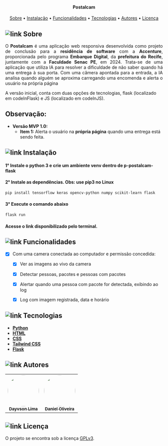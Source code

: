 <h4 align="center"> 
	Postalcam
</h4>

<p align="center">
 <a href="#-Sobre">Sobre</a> •
 <a href="#-Instalação">Instalação</a> •
 <a href="#-Funcionalidades">Funcionalidades</a> •
 <a href="#-Tecnologias">Tecnologias</a> • 
 <a href="#-Autores">Autores</a> • 
 <a href="#-Licença">Licença</a>
</p>


## ![link](https://github.com/dayvsonlsantos/p-mostra-dados/assets/102249811/16d7c222-81dd-46e5-bb01-94eb7057d0f3) Sobre

<p align=justify>O <b>Postalcam</b> é uma aplicação web responsiva desenvolvida como projeto de conclusão para a <b>residência de software</b> com a <b>Accenture</b>, proporcionada pelo programa <b>Embarque Digital</b>, da <b>prefeitura do Recife</b>, juntamente com a <b>Faculdade Senac PE</b>, em 2024. Trata-se de uma aplicação que utiliza IA para resolver a dificuldade de não saber quando há uma entrega à sua porta. Com uma câmera apontada para a entrada, a IA analisa quando alguém se aproxima carregando uma encomenda e alerta o usuário na própria página </p>

<p>A versão inicial, conta com duas opções de tecnologias, flask (localizado em codeInFlask) e JS (localizado em codeInJS).</p>

## Observação:

- **Versão MVP 1.0:**
    - **Item 1:** Alerta o usuário na <b>própria página</b> quando uma entrega está sendo feita.


## ![link](https://github.com/dayvsonlsantos/p-mostra-dados/assets/102249811/16d7c222-81dd-46e5-bb01-94eb7057d0f3) Instalação

#### 1° Instale o python 3 e crie um ambiente venv dentro de p-postalcam-flask

#### 2° Instale as dependências. Obs: use pip3 no Linux
```bash
pip install tensorflow keras opencv-python numpy scikit-learn flask
```

#### 3° Execute o comando abaixo
```bash
flask run
```
#### Acesse o link disponibilizado pelo terminal.


## ![link](https://github.com/dayvsonlsantos/p-mostra-dados/assets/102249811/16d7c222-81dd-46e5-bb01-94eb7057d0f3) Funcionalidades

- [x] Com uma camera conectada ao computador e permissão concedida:
	  
   - [x] Ver as imagens ao vivo da camera
   - [x] Detectar pessoas, pacotes e pessoas com pacotes
   - [x] Alertar quando uma pessoa com pacote for detectada, exibindo ao log
   - [x] Log com imagem registrada, data e horário



## ![link](https://github.com/dayvsonlsantos/p-mostra-dados/assets/102249811/16d7c222-81dd-46e5-bb01-94eb7057d0f3) Tecnologias

-   **[Python](https://www.python.org/)**
-   **[HTML](https://developer.mozilla.org/pt-BR/docs/Web/HTML)**
-   **[CSS](https://developer.mozilla.org/pt-BR/docs/Web/CSS)**
-   **[Tailwind CSS](https://tailwindcss.com/)**
-   **[Flask](https://flask.palletsprojects.com/en/3.0.x/)**

## ![link](https://github.com/dayvsonlsantos/p-mostra-dados/assets/102249811/16d7c222-81dd-46e5-bb01-94eb7057d0f3) Autores

<table>
  <tr>
    <td align="center">
      <a href="https://github.com/dayvsonlsantos">
        <img alt="" style="border-radius: 50%;" src="https://avatars.githubusercontent.com/u/102249811?s=400&u=2843e9ff654eb5587f9e6ad6b873fed0b1c0df77&v=4" width="100px;" alt=""/>
        <br />
        <sub><b>Dayvson Lima</b></sub>
   </td>
   
   <td align="center">
      <a href="#">
        <img alt="" style="border-radius: 50%;" src="https://github.com/dayvsonlsantos/p-near-hospital/assets/102249811/a01154cd-50fb-4cad-96e9-c74a1276586b" width="100px;" alt=""/>
        <br />
        <sub><b>Daniel Oliveira</b></sub>
   </td>
   
 </tr>
   
</table>


## ![link](https://github.com/dayvsonlsantos/p-mostra-dados/assets/102249811/16d7c222-81dd-46e5-bb01-94eb7057d0f3) Licença

O projeto se encontra sob a licença [GPLv3](https://github.com/dayvsonlsantos/p-postalcam/blob/feature/LICENSE).
